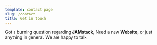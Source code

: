 ```yaml
---
template: contact-page
slug: /contact
title: Get in touch
---
```

Got a burning question regarding **JAMstack**, Need a new **Website**, or just anything in general. We are happy to talk.